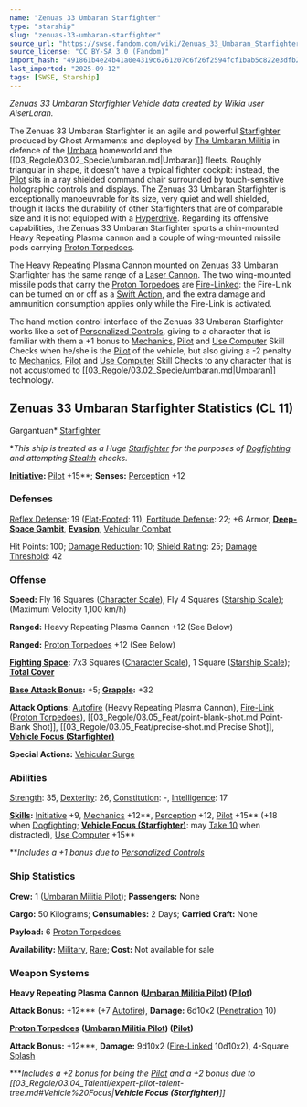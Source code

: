 ```yaml
---
name: "Zenuas 33 Umbaran Starfighter"
type: "starship"
slug: "zenuas-33-umbaran-starfighter"
source_url: "https://swse.fandom.com/wiki/Zenuas_33_Umbaran_Starfighter"
source_license: "CC BY-SA 3.0 (Fandom)"
import_hash: "491861b4e24b41a0e4319c6261207c6f26f2594fcf1bab5c822e3dfb28dbe673"
last_imported: "2025-09-12"
tags: [SWSE, Starship]
---
```

*Zenuas 33 Umbaran Starfighter Vehicle data created by Wikia user AiserLaran.*

The Zenuas 33 Umbaran Starfighter is an agile and powerful [Starfighter](https://swse.fandom.com/wiki/Starfighter) produced by Ghost Armaments and deployed by [The Umbaran Militia](https://swse.fandom.com/wiki/The_Umbaran_Militia) in defence of the [Umbara](https://swse.fandom.com/wiki/Umbara) homeworld and the [[03_Regole/03.02_Specie/umbaran.md|Umbaran]] fleets. Roughly triangular in shape, it doesn’t have a typical fighter cockpit: instead, the [Pilot](https://swse.fandom.com/wiki/Pilot_(Vehicle_Combat)) sits in a ray shielded command chair surrounded by touch-sensitive holographic controls and displays. The Zenuas 33 Umbaran Starfighter is exceptionally manoeuvrable for its size, very quiet and well shielded, though it lacks the durability of other Starfighters that are of comparable size and it is not equipped with a [Hyperdrive](https://swse.fandom.com/wiki/Hyperdrive). Regarding its offensive capabilities, the Zenuas 33 Umbaran Starfighter sports a chin-mounted Heavy Repeating Plasma cannon and a couple of wing-mounted missile pods carrying [Proton Torpedoes](https://swse.fandom.com/wiki/Proton_Torpedoes).

The Heavy Repeating Plasma Cannon mounted on Zenuas 33 Umbaran Starfighter has the same range of a [Laser Cannon](https://swse.fandom.com/wiki/Laser_Cannon). The two wing-mounted missile pods that carry the [Proton Torpedoes](https://swse.fandom.com/wiki/Proton_Torpedoes) are [Fire-Linked](https://swse.fandom.com/wiki/Fire-Linked): the Fire-Link can be turned on or off as a [Swift Action](https://swse.fandom.com/wiki/Swift_Action), and the extra damage and ammunition consumption applies only while the Fire-Link is activated.

The hand motion control interface of the Zenuas 33 Umbaran Starfighter works like a set of [Personalized Controls](https://swse.fandom.com/wiki/Personalized_Controls), giving to a character that is familiar with them a +1 bonus to [Mechanics](https://swse.fandom.com/wiki/Mechanics), [Pilot](https://swse.fandom.com/wiki/Pilot) and [Use Computer](https://swse.fandom.com/wiki/Use_Computer) Skill Checks when he/she is the [Pilot](https://swse.fandom.com/wiki/Pilot_(Vehicle_Combat)) of the vehicle, but also giving a -2 penalty to [Mechanics](https://swse.fandom.com/wiki/Mechanics), [Pilot](https://swse.fandom.com/wiki/Pilot) and [Use Computer](https://swse.fandom.com/wiki/Use_Computer) Skill Checks to any character that is not accustomed to [[03_Regole/03.02_Specie/umbaran.md|Umbaran]] technology.

## Zenuas 33 Umbaran Starfighter Statistics (CL 11)
Gargantuan* [Starfighter](https://swse.fandom.com/wiki/Starfighter)

<nowiki>*</nowiki>*This ship is treated as a Huge [Starfighter](https://swse.fandom.com/wiki/Starfighter) for the purposes of [Dogfighting](https://swse.fandom.com/wiki/Dogfighting) and attempting [Stealth](https://swse.fandom.com/wiki/Stealth) checks.*

**[Initiative](https://swse.fandom.com/wiki/Initiative):** [Pilot](https://swse.fandom.com/wiki/Pilot) +15**; **Senses:** [Perception](https://swse.fandom.com/wiki/Perception) +12

### Defenses
[Reflex Defense](https://swse.fandom.com/wiki/Reflex_Defense_(Vehicles)): 19 ([Flat-Footed](https://swse.fandom.com/wiki/Flat-Footed): 11), [Fortitude Defense](https://swse.fandom.com/wiki/Fortitude_Defense_(Vehicles)): 22; +6 Armor, **[Deep-Space Gambit](https://swse.fandom.com/wiki/Deep-Space_Gambit)**, **[Evasion](https://swse.fandom.com/wiki/Evasion)**, [Vehicular Combat](https://swse.fandom.com/wiki/Vehicular_Combat)

Hit Points: 100; [Damage Reduction](https://swse.fandom.com/wiki/Damage_Reduction): 10; [Shield Rating](https://swse.fandom.com/wiki/Shield_Rating): 25; [Damage Threshold](https://swse.fandom.com/wiki/Damage_Threshold_(Vehicles)): 42

### Offense
**Speed:** Fly 16 Squares ([Character Scale](https://swse.fandom.com/wiki/Character_Scale)), Fly 4 Squares ([Starship Scale](https://swse.fandom.com/wiki/Starship_Scale)); (Maximum Velocity 1,100 km/h)

**Ranged:** Heavy Repeating Plasma Cannon +12 (See Below)

**Ranged:** [Proton Torpedoes](https://swse.fandom.com/wiki/Proton_Torpedoes) +12 (See Below)

[**Fighting Space**](https://swse.fandom.com/wiki/Fighting_Space)**:** 7x3 Squares ([Character Scale](https://swse.fandom.com/wiki/Character_Scale)), 1 Square ([Starship Scale](https://swse.fandom.com/wiki/Starship_Scale)); [**Total Cover**](https://swse.fandom.com/wiki/Total_Cover)

[**Base Attack Bonus**](https://swse.fandom.com/wiki/Base_Attack_Bonus)**:** +5; **[Grapple](https://swse.fandom.com/wiki/Grapple):** +32

**Attack Options:** [Autofire](https://swse.fandom.com/wiki/Autofire_(Vehicle_Combat)) (Heavy Repeating Plasma Cannon), [Fire-Link](https://swse.fandom.com/wiki/Fire-Link) ([Proton Torpedoes](https://swse.fandom.com/wiki/Proton_Torpedoes)), [[03_Regole/03.05_Feat/point-blank-shot.md|Point-Blank Shot]], [[03_Regole/03.05_Feat/precise-shot.md|Precise Shot]], [**Vehicle Focus (Starfighter)**](https://swse.fandom.com/wiki/Vehicle_Focus)

**Special Actions:** [Vehicular Surge](https://swse.fandom.com/wiki/Vehicular_Surge)

### Abilities
[Strength](https://swse.fandom.com/wiki/Strength): 35, [Dexterity](https://swse.fandom.com/wiki/Dexterity): 26, [Constitution](https://swse.fandom.com/wiki/Constitution): -, [Intelligence](https://swse.fandom.com/wiki/Intelligence): 17

**[Skills](https://swse.fandom.com/wiki/Skills):** [Initiative](https://swse.fandom.com/wiki/Initiative) +9, [Mechanics](https://swse.fandom.com/wiki/Mechanics) +12**, [Perception](https://swse.fandom.com/wiki/Perception) +12, [Pilot](https://swse.fandom.com/wiki/Pilot) +15** (+18 when [Dogfighting](https://swse.fandom.com/wiki/Dogfighting); [**Vehicle Focus (Starfighter)**](https://swse.fandom.com/wiki/Vehicle_Focus): may [Take 10](https://swse.fandom.com/wiki/Take_10) when distracted), [Use Computer](https://swse.fandom.com/wiki/Use_Computer) +15**

<nowiki>**</nowiki>*Includes a +1 bonus due to [Personalized Controls](https://swse.fandom.com/wiki/Personalized_Controls)*

### Ship Statistics
**Crew:** 1 ([Umbaran Militia Pilot](https://swse.fandom.com/wiki/Umbaran_Militia_Pilot)); **Passengers:** None

**Cargo:** 50 Kilograms; **Consumables:** 2 Days; **Carried Craft:** None

**Payload:** 6 [Proton Torpedoes](https://swse.fandom.com/wiki/Proton_Torpedoes)

**Availability:** [Military](https://swse.fandom.com/wiki/Military), [Rare](https://swse.fandom.com/wiki/Rare); **Cost:** Not available for sale

### Weapon Systems
**Heavy Repeating Plasma Cannon ([Umbaran Militia Pilot](https://swse.fandom.com/wiki/Umbaran_Militia_Pilot)) ([Pilot](https://swse.fandom.com/wiki/Pilot_(Vehicle_Combat)))**

**Attack Bonus:** +12*** (+7 [Autofire](https://swse.fandom.com/wiki/Autofire_(Vehicle_Combat))), **Damage:** 6d10x2 ([Penetration](https://swse.fandom.com/wiki/Penetration) 10)

[**Proton Torpedoes**](https://swse.fandom.com/wiki/Proton_Torpedoes) **([Umbaran Militia Pilot](https://swse.fandom.com/wiki/Umbaran_Militia_Pilot)) ([Pilot](https://swse.fandom.com/wiki/Pilot_(Vehicle_Combat)))**

**Attack Bonus:** +12***, **Damage:** 9d10x2 ([Fire-Linked](https://swse.fandom.com/wiki/Fire-Linked) 10d10x2), 4-Square [Splash](https://swse.fandom.com/wiki/Splash)

<nowiki>***</nowiki>*Includes a +2 bonus for being the [Pilot](https://swse.fandom.com/wiki/Pilot_(Vehicle_Combat)) and a +2 bonus due to [[03_Regole/03.04_Talenti/expert-pilot-talent-tree.md#Vehicle%20Focus|**Vehicle Focus (Starfighter)**]]*